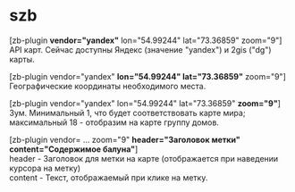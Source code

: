 # szb

[zb-plugin <b>vendor="yandex"</b> lon="54.99244" lat="73.36859" zoom="9"]<br />
API карт. Сейчас доступны Яндекс (значение "yandex") и 2gis ("dg") карты.


[zb-plugin vendor="yandex" <b>lon="54.99244" lat="73.36859"</b> zoom="9"]<br />
Географические координаты необходимого места.


[zb-plugin vendor="yandex" lon="54.99244" lat="73.36859" <b>zoom="9"</b>]<br />
Зум. Минимальный 1, что будет соответствовать карте мира;
максимальный 18 - отобразим на карте группу домов.


[zb-plugin vendor= ... zoom="9" <b>header="Заголовок метки" content="Содержимое балуна"</b>]<br />
header - Заголовок для метки на карте (отображается при наведении курсора на метку)<br />
content - Текст, отображаемый при клике на метку.